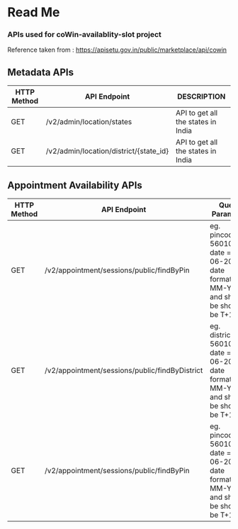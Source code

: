 # Read Me

### APIs used for coWin-availablity-slot project
Reference taken from :
    https://apisetu.gov.in/public/marketplace/api/cowin

## Metadata APIs
| HTTP Method | API Endpoint | DESCRIPTION |
| ------ | ------ | ------ |
| GET | /v2/admin/location/states | API to get all the states in India |
| GET | /v2/admin/location/district/{state_id} | API to get all the states in India |

## Appointment Availability APIs
| HTTP Method | API Endpoint| Query Parameter|DESCRIPTION |
| ------ | ------ | ------ | ------ |
|GET | /v2/appointment/sessions/public/findByPin | eg. pincode= 560100, date = 30-06-2021, date format[DD-MM-YYYY] and should be  should be T+1 |Get the appointment availablity by using the pincode|
|GET | /v2/appointment/sessions/public/findByDistrict | eg. district_id= 560100, date = 30-06-2021, date format[DD-MM-YYYY] and should be  should be T+1 |Get the appointment availablity by using the pincode|
|GET | /v2/appointment/sessions/public/findByPin | eg. pincode= 560100, date = 30-06-2021, date format[DD-MM-YYYY] and should be  should be T+1 |Get the appointment availablity by using the pincode|
